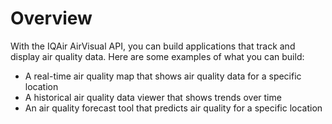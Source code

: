 # Overview

With the IQAir AirVisual API, you can build applications that track and display
air quality data. Here are some examples of what you can build:

- A real-time air quality map that shows air quality data for a specific
  location
- A historical air quality data viewer that shows trends over time
- An air quality forecast tool that predicts air quality for a specific
  location
